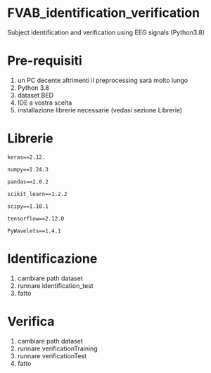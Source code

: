 # FVAB_identification_verification
Subject identification and verification using EEG signals (Python3.8)

# Pre-requisiti
1) un PC decente altrimenti il preprocessing sarà molto lungo
2) Python 3.8
3) dataset BED
4) IDE a vostra scelta
5) installazione librerie necessarie (vedasi sezione Librerie)

# Librerie
`keras==2.12.`

`numpy==1.24.3`

`pandas==2.0.2`

`scikit_learn==1.2.2`

`scipy==1.10.1`

`tensorflow==2.12.0`

`PyWavelets==1.4.1`


# Identificazione
1) cambiare path dataset
2) runnare identification_test
3) fatto

# Verifica
1) cambiare path dataset
2) runnare verificationTraining
3) runnare verificationTest
4) fatto


